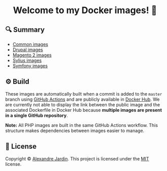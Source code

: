 <h1 align="center">Welcome to my Docker images! 👋</h1>

🔍 Summary
----------
* [Common images][1]
* [Drupal images][2]
* [Magento 2 images][3]
* [Sylius images][4]
* [Symfony images][5]

⚙ Build
--------
These images are automatically built when a commit is added to the `master` branch using
[GitHub Actions][6] and are publicly available in [Docker Hub][7]. We are currently not able to display the link
between the public image and the associated Dockerfile in Docker Hub because **multiple images are present in a single
GitHub repository**. 

**Note:** All PHP images are built in the same GitHub Actions workflow. This structure makes dependencies between
images easier to manage.

📝 License
----------
Copyright © [Alexandre Jardin][8]. This project is licensed under the [MIT][9] license.

<!-- Resources -->
[1]: /common
[2]: /drupal
[3]: /magento2
[4]: /sylius/php
[5]: /symfony/php
[6]: /.github/workflows
[7]: https://hub.docker.com/u/ajardin
[8]: https://github.com/ajardin
[9]: https://github.com/ajardin/origami-source/blob/master/LICENSE
